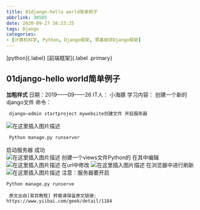 ```yaml
---
title: 01django-hello world简单例子
abbrlink: 30585
date: 2020-09-27 16:23:25
tags: Django
categories:
- [计算机科学, Python, Django框架, 零基础学Django框架]
---
```

[python]{.label} 
[前端框架]{.label .primary}
## 01django-hello world简单例子

 **加粗样式**
 日期：2019——09——26 
 IT人： 小海豚 学习内容：
 创建一个新的django文件 命令：
 ``` bash
  django—admin startproject mywebsite创建文件 开启服务器
``` 
![在这里插入图片描述](https://img-blog.csdnimg.cn/20190927111611939.png)
``` bash
 Python manage.py runserver
 ``` 
 启动服务器 
 成功   
 ![在这里插入图片描述](https://img-blog.csdnimg.cn/20190927111633701.png)
 创建一个views文件Python的 在其中编辑
 ![在这里插入图片描述](https://img-blog.csdnimg.cn/20190927111715673.png)
    在url中修改 
    ![在这里插入图片描述](https://img-blog.csdnimg.cn/20190927111722806.png?x-oss-process=image/watermark,type_ZmFuZ3poZW5naGVpdGk,shadow_10,text_aHR0cHM6Ly9ibG9nLmNzZG4ubmV0L3dlaXhpbl80NDA1NDc1Ng==,size_16,color_FFFFFF,t_70)
   在浏览器中进行刷新
   ![在这里插入图片描述](https://img-blog.csdnimg.cn/2019092711173328.png)
    注意：服务器要开启  
 ``` bash   
Python manage.py runserve 
``` 
     原文出自[易百教程] 转载请保留原文链接: https://www.yiibai.com/geek/detail/1184
